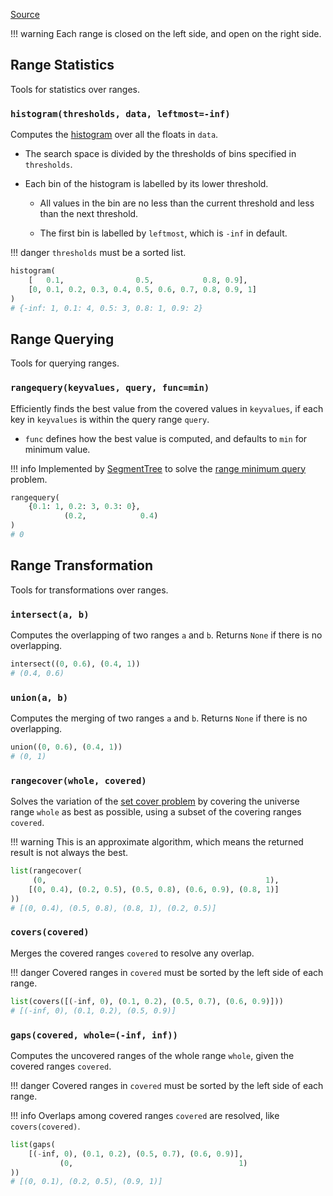 [Source](https://github.com/chuanconggao/extratools/blob/master/extratools/rangetools.py)

!!! warning
    Each range is closed on the left side, and open on the right side.

## Range Statistics

Tools for statistics over ranges.

### `histogram(thresholds, data, leftmost=-inf)`

Computes the [histogram](https://en.wikipedia.org/wiki/Histogram) over all the floats in `data`.

- The search space is divided by the thresholds of bins specified in `thresholds`.

- Each bin of the histogram is labelled by its lower threshold.

    - All values in the bin are no less than the current threshold and less than the next threshold.

    - The first bin is labelled by `leftmost`, which is `-inf` in default.

!!! danger
    `thresholds` must be a sorted list.

``` python
histogram(
    [   0.1,                0.5,           0.8, 0.9],
    [0, 0.1, 0.2, 0.3, 0.4, 0.5, 0.6, 0.7, 0.8, 0.9, 1]
)
# {-inf: 1, 0.1: 4, 0.5: 3, 0.8: 1, 0.9: 2}
```

## Range Querying

Tools for querying ranges.

### `rangequery(keyvalues, query, func=min)`

Efficiently finds the best value from the covered values in `keyvalues`, if each key in `keyvalues` is within the query range `query`.

- `func` defines how the best value is computed, and defaults to `min` for minimum value.

!!! info
    Implemented by [SegmentTree](/datastructures/segmenttree.md) to solve the [range minimum query](https://en.wikipedia.org/wiki/Range_minimum_query) problem.

``` python
rangequery(
    {0.1: 1, 0.2: 3, 0.3: 0},
            (0.2,            0.4)
)
# 0
```

## Range Transformation

Tools for transformations over ranges.

### `intersect(a, b)`

Computes the overlapping of two ranges `a` and `b`. Returns `None` if there is no overlapping.

``` python
intersect((0, 0.6), (0.4, 1))
# (0.4, 0.6)
```

### `union(a, b)`

Computes the merging of two ranges `a` and `b`. Returns `None` if there is no overlapping.

``` python
union((0, 0.6), (0.4, 1))
# (0, 1)
```

### `rangecover(whole, covered)`

Solves the variation of the [set cover problem](https://en.wikipedia.org/wiki/Set_cover_problem) by covering the universe range `whole` as best as possible, using a subset of the covering ranges `covered`.

!!! warning
    This is an approximate algorithm, which means the returned result is not always the best.

``` python
list(rangecover(
     (0,                                                 1),
    [(0, 0.4), (0.2, 0.5), (0.5, 0.8), (0.6, 0.9), (0.8, 1)]
))
# [(0, 0.4), (0.5, 0.8), (0.8, 1), (0.2, 0.5)]
```

### `covers(covered)`

Merges the covered ranges `covered` to resolve any overlap.

!!! danger
    Covered ranges in `covered` must be sorted by the left side of each range.

``` python
list(covers([(-inf, 0), (0.1, 0.2), (0.5, 0.7), (0.6, 0.9)]))
# [(-inf, 0), (0.1, 0.2), (0.5, 0.9)]
```

### `gaps(covered, whole=(-inf, inf))`

Computes the uncovered ranges of the whole range `whole`, given the covered ranges `covered`.

!!! danger
    Covered ranges in `covered` must be sorted by the left side of each range.

!!! info
    Overlaps among covered ranges `covered` are resolved, like `covers(covered)`.

``` python
list(gaps(
    [(-inf, 0), (0.1, 0.2), (0.5, 0.7), (0.6, 0.9)],
           (0,                                     1)
))
# [(0, 0.1), (0.2, 0.5), (0.9, 1)]
```
